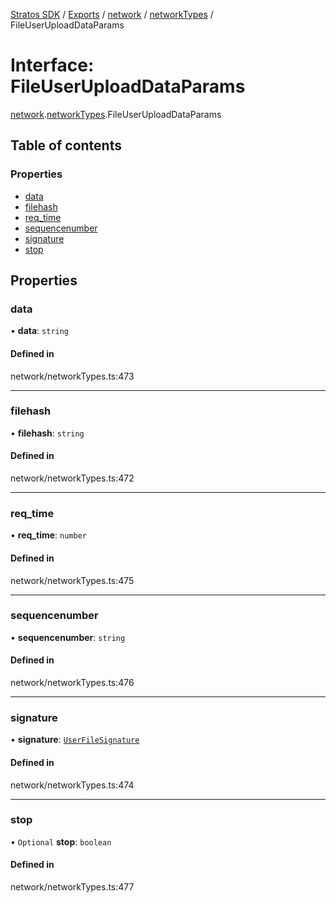 [Stratos SDK](../README.md) / [Exports](../modules.md) / [network](../modules/network.md) / [networkTypes](../modules/network.networkTypes.md) / FileUserUploadDataParams

# Interface: FileUserUploadDataParams

[network](../modules/network.md).[networkTypes](../modules/network.networkTypes.md).FileUserUploadDataParams

## Table of contents

### Properties

- [data](network.networkTypes.FileUserUploadDataParams.md#data)
- [filehash](network.networkTypes.FileUserUploadDataParams.md#filehash)
- [req\_time](network.networkTypes.FileUserUploadDataParams.md#req_time)
- [sequencenumber](network.networkTypes.FileUserUploadDataParams.md#sequencenumber)
- [signature](network.networkTypes.FileUserUploadDataParams.md#signature)
- [stop](network.networkTypes.FileUserUploadDataParams.md#stop)

## Properties

### data

• **data**: `string`

#### Defined in

network/networkTypes.ts:473

___

### filehash

• **filehash**: `string`

#### Defined in

network/networkTypes.ts:472

___

### req\_time

• **req\_time**: `number`

#### Defined in

network/networkTypes.ts:475

___

### sequencenumber

• **sequencenumber**: `string`

#### Defined in

network/networkTypes.ts:476

___

### signature

• **signature**: [`UserFileSignature`](network.networkTypes.UserFileSignature.md)

#### Defined in

network/networkTypes.ts:474

___

### stop

• `Optional` **stop**: `boolean`

#### Defined in

network/networkTypes.ts:477
